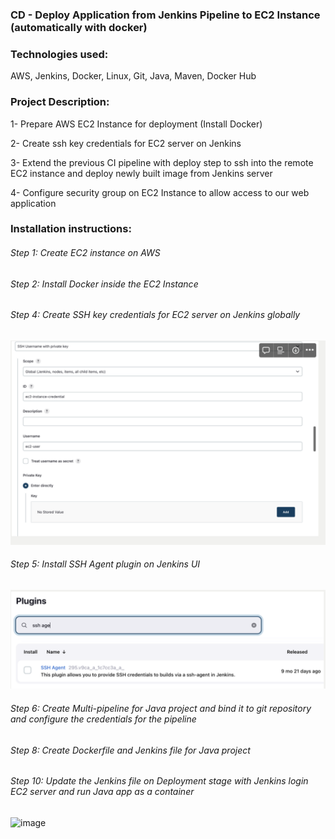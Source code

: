 ### CD - Deploy Application from Jenkins Pipeline to EC2 Instance (automatically with docker)

### Technologies used:

AWS, Jenkins, Docker, Linux, Git, Java, Maven, Docker Hub

### Project Description:

1- Prepare AWS EC2 Instance for deployment (Install Docker)

2- Create ssh key credentials for EC2 server on Jenkins

3- Extend the previous CI pipeline with deploy step to ssh into the remote EC2 instance and deploy newly built image from Jenkins server

4- Configure security group on EC2 Instance to allow access to our web application

### Installation instructions:

###### Step 1: Create EC2 instance on AWS

###### Step 2: Install Docker inside the EC2 Instance

###### Step 4: Create SSH key credentials for EC2 server on Jenkins globally

![image](image/Screenshot%202023-02-26%20at%207.17.09%20pm.png)

###### Step 5: Install SSH Agent plugin on Jenkins UI

![image](image/Screenshot%202023-02-26%20at%207.17.01%20pm.png)

###### Step 6: Create Multi-pipeline for Java project and bind it to git repository and configure the credentials for the pipeline

###### Step 8: Create Dockerfile and Jenkins file for Java project

###### Step 10: Update the Jenkins file on Deployment stage with Jenkins login EC2 server and run Java app as a container

![image]()
